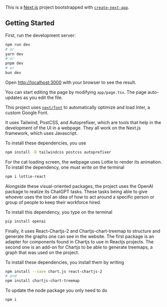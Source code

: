 This is a [Next.js](https://nextjs.org/) project bootstrapped with [`create-next-app`](https://github.com/vercel/next.js/tree/canary/packages/create-next-app).

## Getting Started

First, run the development server:

```bash
npm run dev
# or
yarn dev
# or
pnpm dev
# or
bun dev
```

Open [http://localhost:3000](http://localhost:3000) with your browser to see the result.

You can start editing the page by modifying `app/page.tsx`. The page auto-updates as you edit the file.

This project uses [`next/font`](https://nextjs.org/docs/basic-features/font-optimization) to automatically optimize and load Inter, a custom Google Font.

It uses Tailwind, PostCSS, and Autoprefixer, which are tools that help in the development of the UI in a webpage. They all work on the Next.js framework, which uses Javascript.

To install these dependencies, you use

```bash
npm install -D tailwindcss postcss autoprefixer
```

For the cat loading screen, the webpage uses Lottie to render its animation.
To install the dependency, one must write on the terminal

```bash
npm i lottie-react
```

Alongside these visual-oriented packages, the project uses the OpenAI package to realize its ChatGPT tasks. These tasks being able to give whoever uses the tool an idea of how to act around a specific person or group of people to keep their workforce hired.

To install this dependency, you type on the terminal
```bash
pip install openai
```

Finally, it uses React-Chartjs-2 and Chartjs-chart-treemap to structure and generate the graphs one can see in the website. The first package is an adapter for components found in Chartjs to use in Reactjs projects. The second one is an add-on for Chartjs to be able to generate treemaps, a graph that was used on the project.

To install these dependencies, you install them by writing

```bash
npm install --save chart.js react-chartjs-2
# and
npm install chartjs-chart-treemap
```

To update the node package you only need to do

```bash
npm i
```
